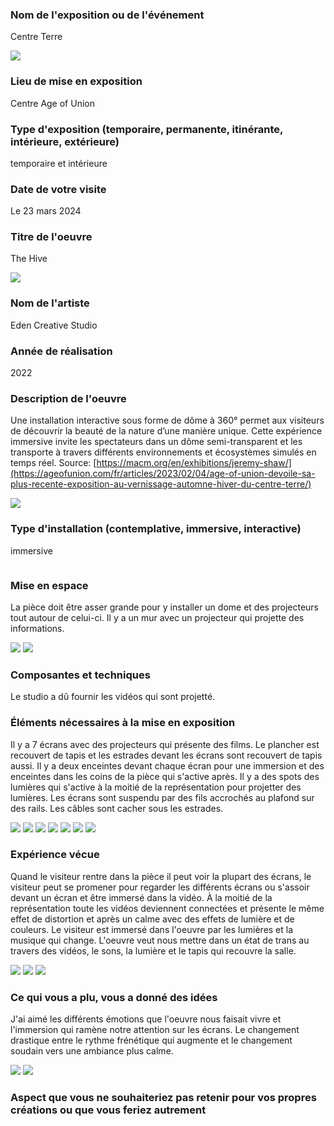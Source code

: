 ### Nom de l'exposition ou de l'événement
Centre Terre 

![](https://github.com/sandrinejeann/H24_V11_inspirations_JEAN/blob/main/JEREMY_SHAW_phase_shifting_index/media/photo_shaw/Titre_oeuvre.png)
 
### Lieu de mise en exposition
Centre Age of Union

 
### Type d'exposition (temporaire, permanente, itinérante, intérieure, extérieure)
temporaire et intérieure
 
### Date de votre visite
Le 23 mars 2024
 
### Titre de l'oeuvre
The Hive

![](https://github.com/sandrinejeann/H24_V11_inspirations_JEAN/blob/main/JEREMY_SHAW_phase_shifting_index/media/photo_shaw/titre_oeuvre%20(2).png)
 
### Nom de l'artiste
Eden Creative Studio
 
### Année de réalisation
2022
 
### Description de l'oeuvre
Une installation interactive sous forme de dôme à 360° permet aux visiteurs de découvrir la beauté de la nature d’une manière unique. Cette expérience immersive invite les spectateurs dans un dôme semi-transparent et les transporte à travers différents environnements et écosystèmes simulés en temps réel.
Source: [https://macm.org/en/exhibitions/jeremy-shaw/](https://ageofunion.com/fr/articles/2023/02/04/age-of-union-devoile-sa-plus-recente-exposition-au-vernissage-automne-hiver-du-centre-terre/)

![](https://github.com/sandrinejeann/H24_V11_inspirations_JEAN/blob/main/JEREMY_SHAW_phase_shifting_index/media/photo_shaw/cartel_01.png)

 
### Type d'installation (contemplative, immersive, interactive)
immersive 

![]()
 
### Mise en espace
La pièce doit être asser grande pour y installer un dome et des projecteurs tout autour de celui-ci. Il y a un mur avec un projecteur qui projette des informations.

![](https://github.com/sandrinejeann/H24_V11_inspirations_JEAN/blob/main/JEREMY_SHAW_phase_shifting_index/media/photo_shaw/Installation_06.png)
![](https://github.com/sandrinejeann/H24_V11_inspirations_JEAN/blob/main/JEREMY_SHAW_phase_shifting_index/media/photo_shaw/salle01.png)
 
### Composantes et techniques
Le studio a dû fournir les vidéos qui sont projetté.
 
### Éléments nécessaires à la mise en exposition
Il y a 7 écrans avec des projecteurs qui présente des films. Le plancher est recouvert de tapis et les estrades devant les écrans sont recouvert de tapis aussi. Il y a deux enceintes devant chaque écran pour une immersion et des enceintes dans les coins de la pièce qui s'active après. Il y a des spots des lumières qui s'active à la moitié de la représentation pour projetter des lumières. Les écrans sont suspendu par des fils accrochés au plafond sur des rails. Les câbles sont cacher sous les estrades.

![](https://github.com/sandrinejeann/H24_V11_inspirations_JEAN/blob/main/JEREMY_SHAW_phase_shifting_index/media/photo_shaw/Instalation_01.png)
![](https://github.com/sandrinejeann/H24_V11_inspirations_JEAN/blob/main/JEREMY_SHAW_phase_shifting_index/media/photo_shaw/Instalation_02.png)
![](https://github.com/sandrinejeann/H24_V11_inspirations_JEAN/blob/main/JEREMY_SHAW_phase_shifting_index/media/photo_shaw/Instalation_03.png)
![](https://github.com/sandrinejeann/H24_V11_inspirations_JEAN/blob/main/JEREMY_SHAW_phase_shifting_index/media/photo_shaw/Instalation_04.png)
![](https://github.com/sandrinejeann/H24_V11_inspirations_JEAN/blob/main/JEREMY_SHAW_phase_shifting_index/media/photo_shaw/Instalation_05.png)
![](https://github.com/sandrinejeann/H24_V11_inspirations_JEAN/blob/main/JEREMY_SHAW_phase_shifting_index/media/photo_shaw/Installation_07.png)
![](https://github.com/sandrinejeann/H24_V11_inspirations_JEAN/blob/main/JEREMY_SHAW_phase_shifting_index/media/photo_shaw/Installation_08.png)
 
### Expérience vécue
Quand le visiteur rentre dans la pièce il peut voir la plupart des écrans, le visiteur peut se promener pour regarder les différents écrans ou s'assoir devant un écran et être immersé dans la vidéo. À la moitié de la représentation toute les vidéos deviennent connectées et présente le même effet de distortion et après un calme avec des effets de lumière et de couleurs. Le visiteur est immersé dans l'oeuvre par les lumières et la musique qui change. L'oeuvre veut nous mettre dans un état de trans au travers des vidéos, le sons, la lumière et le tapis qui recouvre la salle.

![](https://github.com/sandrinejeann/H24_V11_inspirations_JEAN/blob/main/JEREMY_SHAW_phase_shifting_index/media/photo_shaw/%20Distortion02.png)
![](https://github.com/sandrinejeann/H24_V11_inspirations_JEAN/blob/main/JEREMY_SHAW_phase_shifting_index/media/photo_shaw/Distortion01.png)
![](https://github.com/sandrinejeann/H24_V11_inspirations_JEAN/blob/main/JEREMY_SHAW_phase_shifting_index/media/photo_shaw/Distortion03.png)
 
### Ce qui vous a plu, vous a donné des idées
J'ai aimé les différents émotions que l'oeuvre nous faisait vivre et l'immersion qui ramène notre attention sur les écrans. Le changement drastique entre le rythme frénétique qui augmente et le changement soudain vers une ambiance plus calme.

![](https://github.com/sandrinejeann/H24_V11_inspirations_JEAN/blob/main/JEREMY_SHAW_phase_shifting_index/media/photo_shaw/Instalation_02.png)
![](https://github.com/sandrinejeann/H24_V11_inspirations_JEAN/blob/main/JEREMY_SHAW_phase_shifting_index/media/photo_shaw/Oeuvre6_01.png)
 
### Aspect que vous ne souhaiteriez pas retenir pour vos propres créations ou que vous feriez autrement
